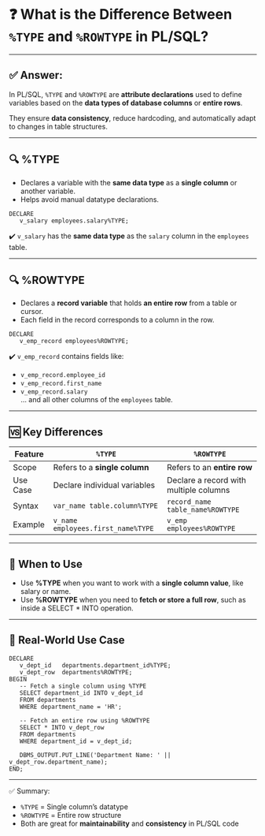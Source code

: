 
# ❓ What is the Difference Between `%TYPE` and `%ROWTYPE` in PL/SQL?

---

## ✅ Answer:

In PL/SQL, `%TYPE` and `%ROWTYPE` are **attribute declarations** used to define variables based on the **data types of database columns** or **entire rows**.

They ensure **data consistency**, reduce hardcoding, and automatically adapt to changes in table structures.

---

## 🔍 %TYPE

- Declares a variable with the **same data type** as a **single column** or another variable.
- Helps avoid manual datatype declarations.

```plsql
DECLARE
   v_salary employees.salary%TYPE;
```

✔️ `v_salary` has the **same data type** as the `salary` column in the `employees` table.

---

## 🔍 %ROWTYPE

- Declares a **record variable** that holds **an entire row** from a table or cursor.
- Each field in the record corresponds to a column in the row.

```plsql
DECLARE
   v_emp_record employees%ROWTYPE;
```

✔️ `v_emp_record` contains fields like:
- `v_emp_record.employee_id`
- `v_emp_record.first_name`
- `v_emp_record.salary`  
... and all other columns of the `employees` table.

---

## 🆚 Key Differences

| Feature       | `%TYPE`                                  | `%ROWTYPE`                                   |
|---------------|-------------------------------------------|----------------------------------------------|
| Scope         | Refers to a **single column**             | Refers to an **entire row**                  |
| Use Case      | Declare individual variables              | Declare a record with multiple columns       |
| Syntax        | `var_name table.column%TYPE`              | `record_name table_name%ROWTYPE`             |
| Example       | `v_name employees.first_name%TYPE`        | `v_emp employees%ROWTYPE`                    |

---

## 🧠 When to Use

- Use **%TYPE** when you want to work with a **single column value**, like salary or name.
- Use **%ROWTYPE** when you need to **fetch or store a full row**, such as inside a SELECT * INTO operation.

---

## 🎯 Real-World Use Case

```plsql
DECLARE
   v_dept_id   departments.department_id%TYPE;
   v_dept_row  departments%ROWTYPE;
BEGIN
   -- Fetch a single column using %TYPE
   SELECT department_id INTO v_dept_id
   FROM departments
   WHERE department_name = 'HR';

   -- Fetch an entire row using %ROWTYPE
   SELECT * INTO v_dept_row
   FROM departments
   WHERE department_id = v_dept_id;

   DBMS_OUTPUT.PUT_LINE('Department Name: ' || v_dept_row.department_name);
END;
```

---

✅ Summary:
- `%TYPE` = Single column’s datatype  
- `%ROWTYPE` = Entire row structure  
- Both are great for **maintainability** and **consistency** in PL/SQL code

```
